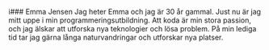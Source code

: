 i### Emma Jensen
Jag heter Emma och jag är 30 år gammal. Just nu är jag mitt uppe i min programmeringsutbildning. Att koda är min stora passion, och jag älskar att utforska nya teknologier och lösa problem. På min lediga tid tar jag gärna långa naturvandringar och utforskar nya platser.
